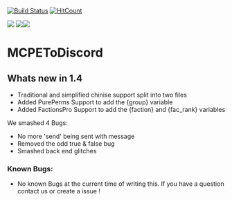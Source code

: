 [![Build Status](https://travis-ci.org/jackthehack21/MCPEToDiscord.svg?branch=master)](https://travis-ci.org/jackthehack21/MCPEToDiscord) [![HitCount](http://hits.dwyl.io/Jackthehack21/MCPEToDiscord.svg)](http://hits.dwyl.io/Jackthehack21/MCPEToDiscord)

[![](https://poggit.pmmp.io/shield.state/MCPEToDiscord)](https://poggit.pmmp.io/p/MCPEToDiscord)
[![](https://poggit.pmmp.io/shield.api/MCPEToDiscord)](https://poggit.pmmp.io/p/MCPEToDiscord)[![](https://poggit.pmmp.io/shield.dl.total/MCPEToDiscord)](https://poggit.pmmp.io/p/MCPEToDiscord)
# MCPEToDiscord

## Whats new in 1.4

- Traditional and simplified chinise support split into two files
- Added PurePerms Support to add the {group} variable
- Added FactionsPro Support to add the {faction} and {fac_rank} variables

We smashed 4 Bugs:
- No more 'send' being sent with message
- Removed the odd true & false bug
- Smashed back end glitches

### Known Bugs:
- No known Bugs at the current time of writing this.
If you have a question contact us or create a issue !
